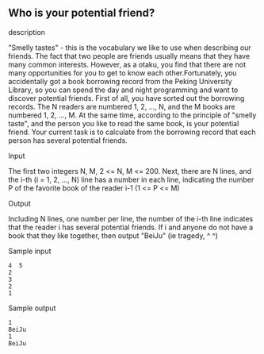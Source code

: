 ## Who is your potential friend?

description

"Smelly tastes" - this is the vocabulary we like to use when describing our friends. The fact that two people are friends usually means that they have many common interests. However, as a otaku, you find that there are not many opportunities for you to get to know each other.Fortunately, you accidentally got a book borrowing record from the Peking University Library, so you can spend the day and night programming and want to discover potential friends. 
First of all, you have sorted out the borrowing records. The N readers are numbered 1, 2, ..., N, and the M books are numbered 1, 2, ..., M. At the same time, according to the principle of "smelly taste", and the person you like to read the same book, is your potential friend. Your current task is to calculate from the borrowing record that each person has several potential friends.

Input

The first two integers N, M, 2 <= N, M <= 200. Next, there are N lines, and the i-th (i = 1, 2, ..., N) line has a number in each line, indicating the number P of the favorite book of the reader i-1 (1 <= P <= M)

Output

Including N lines, one number per line, the number of the i-th line indicates that the reader i has several potential friends. If i and anyone do not have a book that they like together, then output "BeiJu" (ie tragedy, ^ ^)

Sample input

```
4  5
2
3
2
1
```

Sample output

```
1
BeiJu
1
BeiJu
```